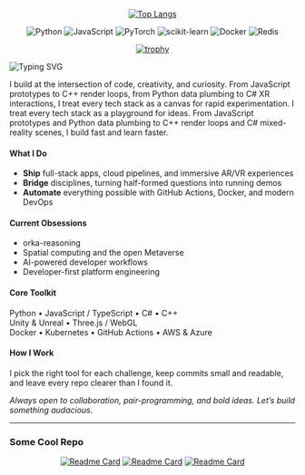 <div align="center">
  
[![Top Langs](https://github-readme-stats.vercel.app/api/top-langs/?username=marcosomma&theme=prussian&layout=compact&langs_count=8&&hide=HTML,Shell,CSS,GLSL&hide_progress=true)](https://github.com/anuraghazra/github-readme-stats)

![Python](https://img.shields.io/badge/python-3670A0?style=for-the-badge&logo=python&logoColor=ffdd54) ![JavaScript](https://img.shields.io/badge/javascript-%23323330.svg?style=for-the-badge&logo=javascript&logoColor=%23F7DF1E) ![PyTorch](https://img.shields.io/badge/PyTorch-%23EE4C2C.svg?style=for-the-badge&logo=PyTorch&logoColor=white) ![scikit-learn](https://img.shields.io/badge/scikit--learn-%23F7931E.svg?style=for-the-badge&logo=scikit-learn&logoColor=white) ![Docker](https://img.shields.io/badge/docker-%230db7ed.svg?style=for-the-badge&logo=docker&logoColor=white) ![Redis](https://img.shields.io/badge/redis-%23DD0031.svg?style=for-the-badge&logo=redis&logoColor=white) 

[![trophy](https://github-profile-trophy.vercel.app/?username=marcosomma&theme=onedark)](https://github.com/ryo-ma/github-profile-trophy)
</div>

![Typing SVG](https://readme-typing-svg.herokuapp.com/?lines=Full+Stack+Developer;Open+Source+Enthusiast;Always+Learning+New+Things;Cognitive+AI+Developer;Mind+behind+OrKa&font=Fira%20Code¢er=true&width=380&height=50)

I build at the intersection of code, creativity, and curiosity. From JavaScript prototypes to C++ render loops, from Python data plumbing to C# XR interactions, I treat every tech stack as a canvas for rapid experimentation. I treat every tech stack as a playground for ideas. From JavaScript prototypes and Python data plumbing to C++ render loops and C# mixed-reality scenes, I build fast and learn faster.

#### What I Do
- **Ship** full-stack apps, cloud pipelines, and immersive AR/VR experiences  
- **Bridge** disciplines, turning half-formed questions into running demos  
- **Automate** everything possible with GitHub Actions, Docker, and modern DevOps

#### Current Obsessions
- orka-reasoning  
- Spatial computing and the open Metaverse  
- AI-powered developer workflows  
- Developer-first platform engineering

#### Core Toolkit
Python • JavaScript / TypeScript • C# • C++  
Unity & Unreal • Three.js / WebGL  
Docker • Kubernetes • GitHub Actions • AWS & Azure

#### How I Work
I pick the right tool for each challenge, keep commits small and readable, and leave every repo clearer than I found it.

*Always open to collaboration, pair-programming, and bold ideas. Let’s build something audacious.*

---
### Some Cool Repo 
<div align="center">
  
[![Readme Card](https://github-readme-stats.vercel.app/api/pin/?username=marcosomma&repo=orka-reasoning&show_owner=true)](https://github.com/marcosomma/orka-reasoning) [![Readme Card](https://github-readme-stats.vercel.app/api/pin/?username=marcosomma&repo=webxr-examples&show_owner=true)](https://github.com/marcosomma/webxr-examples) [![Readme Card](https://github-readme-stats.vercel.app/api/pin/?username=marcosomma&repo=ant-sim&show_owner=true)](https://github.com/marcosomma/ant-sim) 

</div>
